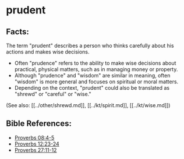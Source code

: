 # prudent #

## Facts: ##

The term "prudent" describes a person who thinks carefully about his actions and makes wise decisions. 

* Often "prudence" refers to the ability to make wise decisions about practical, physical matters, such as in managing money or property.
* Although "prudence" and "wisdom" are similar in meaning, often "wisdom" is more general and focuses on spiritual or moral matters.
* Depending on the context, "prudent" could also be translated as "shrewd" or "careful" or "wise."

(See also: [[../other/shrewd.md]], [[../kt/spirit.md]], [[../kt/wise.md]])

## Bible References: ##

* [Proverbs 08:4-5](en/tn/pro/help/08/04)
* [Proverbs 12:23-24](en/tn/pro/help/12/23)
* [Proverbs 27:11-12](en/tn/pro/help/27/11)